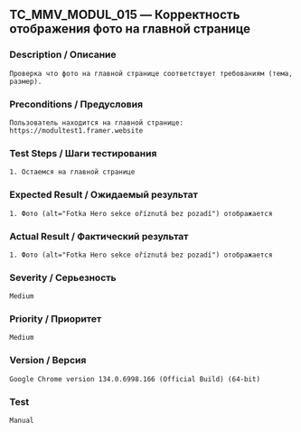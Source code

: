 ## TC_MMV_MODUL_015 — Корректность отображения фото на главной странице

### Description / Описание
    Проверка что фото на главной странице соответствует требованиям (тема, размер).

### Preconditions / Предусловия
    Пользователь находится на главной странице: https://modultest1.framer.website

### Test Steps / Шаги тестирования
    1. Остаемся на главной странице

### Expected Result / Ожидаемый результат
    1. Фото (alt="Fotka Hero sekce oříznutá bez pozadí") отображается

### Actual Result / Фактический результат
    1. Фото (alt="Fotka Hero sekce oříznutá bez pozadí") отображается

### Severity / Серьезность
    Medium

### Priority / Приоритет
    Medium

### Version / Версия
    Google Chrome version 134.0.6998.166 (Official Build) (64-bit)

### Test
    Manual